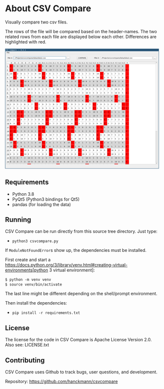About CSV Compare
=================

Visually compare two csv files.

The rows of the file will be compared based on the header-names.
The two related rows from each file are displayed below each other.
Differences are highlighted with red.

![CSV Compare screenshot](https://raw.githubusercontent.com/hanckmann/csvcompare/master/images/screenshot.png)


Requirements
------------

* Python 3.8
* PyQt5 (Python3 bindings for Qt5)
* pandas (for loading the data)


Running
-------

CSV Compare can be run directly from this source tree directory. Just type:

 * `python3 csvcompare.py`

If `ModuleNotFoundError`s show up, the dependencies must be installed.

First create and start a https://docs.python.org/3/library/venv.html#creating-virtual-environments[python 3 virtual environment]:

```
$ python -m venv venv
$ source venv/bin/activate
```

The last line might be different depending on the shell/prompt environment.

Then install the dependencies:

 * `pip install -r requirements.txt`


License
-------

The license for the code in CSV Compare is Apache License Version 2.0.
Also see: LICENSE.txt


Contributing
------------

CSV Compare uses Github to track bugs, user questions, and development.

Repository: https://github.com/hanckmann/csvcompare
